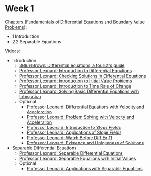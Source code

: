 # Week 1

Chapters ([Fundamentals of Differential Equations and Boundary Value Problems](https://annas-archive.org/md5/56a244ea4a50552e7ba39a4f16bd0d2c)):
- 1 Introduction
- 2.2 Separable Equations

Videos:
- Introduction
    - [3Blue1Brown: Differential equations, a tourist's guide](https://www.youtube.com/watch?v=p_di4Zn4wz4&list=PLZHQObOWTQDNPOjrT6KVlfJuKtYTftqH6)
    - [Professor Leonard: Introduction to Differential Equations](https://www.youtube.com/watch?v=EWVSxND_iWA&list=PLDesaqWTN6ESPaHy2QUKVaXNZuQNxkYQ_)
    - [Professor Leonard: Checking Solutions in Differential Equations](https://www.youtube.com/watch?v=5LkQEOPwqfk&list=PLDesaqWTN6ESPaHy2QUKVaXNZuQNxkYQ_)
    - [Professor Leonard: Introduction to Initial Value Problems](https://www.youtube.com/watch?v=HjioXdmwze0&list=PLDesaqWTN6ESPaHy2QUKVaXNZuQNxkYQ_)
    - [Professor Leonard: Introduction to Time Rate of Change](https://www.youtube.com/watch?v=yhklHobbuyg&list=PLDesaqWTN6ESPaHy2QUKVaXNZuQNxkYQ_)
    - [Professor Leonard: Solving Basic Differential Equations with Integration](https://www.youtube.com/watch?v=_4Bq6I68Yn4&list=PLDesaqWTN6ESPaHy2QUKVaXNZuQNxkYQ_)
    - Optional
        - [Professor Leonard: Differential Equations with Velocity and Acceleration](https://www.youtube.com/watch?v=MlUDvnj4E1U&list=PLDesaqWTN6ESPaHy2QUKVaXNZuQNxkYQ_)
        - [Professor Leonard: Problem Solving with Velocity and Acceleration](https://www.youtube.com/watch?v=pH7oxUCSfQY&list=PLDesaqWTN6ESPaHy2QUKVaXNZuQNxkYQ_)
        - [Professor Leonard: Introduction to Slope Fields](https://www.youtube.com/watch?v=m9Y8U9f9_Bw&list=PLDesaqWTN6ESPaHy2QUKVaXNZuQNxkYQ_)
        - [Professor Leonard: Applications of Slope Fields](https://www.youtube.com/watch?v=i_f6tC0BKxI&list=PLDesaqWTN6ESPaHy2QUKVaXNZuQNxkYQ_)
        - [Professor Leonard: Watch Before Diff Eq 11](https://www.youtube.com/watch?v=QXGtkTIAT1w&list=PLDesaqWTN6ESPaHy2QUKVaXNZuQNxkYQ_)
        - [Professor Leonard: Existence and Uniqueness of Solutions](https://www.youtube.com/watch?v=BVKyaEu1FWk&list=PLDesaqWTN6ESPaHy2QUKVaXNZuQNxkYQ_)
- Separable Differential Equations
    - [Professor Leonard: Separable Differential Equations](https://www.youtube.com/watch?v=WfX20b-peDw&list=PLDesaqWTN6ESPaHy2QUKVaXNZuQNxkYQ_)
    - [Professor Leonard: Separable Equations with Initial Values](https://www.youtube.com/watch?v=ZWXG3c7A_9s&list=PLDesaqWTN6ESPaHy2QUKVaXNZuQNxkYQ_)
    - Optional
        - [Professor Leonard: Applications with Separable Equations](https://www.youtube.com/watch?v=VZChL3Pqioo&list=PLDesaqWTN6ESPaHy2QUKVaXNZuQNxkYQ_)

